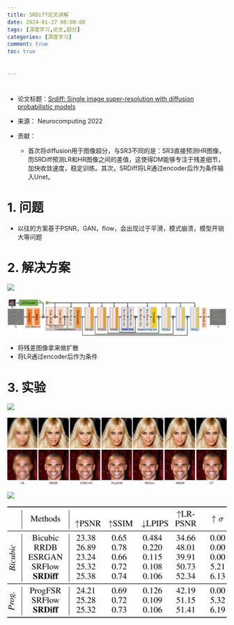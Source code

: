 ```yaml
---
title: SRDiff论文讲解
date: 2024-01-27 00:00:00
tags: [深度学习,论文,超分]
categories: [深度学习]
comment: true
toc: true


---
```


#
<!--more-->

- 论文标题：[Srdiff: Single image super-resolution with diffusion probabilistic models](https://www.sciencedirect.com/science/article/pii/S0925231222000522)

- 来源： Neurocomputing 2022  
- 贡献：
  - 首次将diffusion用于图像超分，与SR3不同的是：SR3直接预测HR图像，而SRDiff预测LR和HR图像之间的差值，这使得DM能够专注于残差细节，加快收敛速度，稳定训练。其次，SRDiff将LR通过encoder后作为条件输入Unet。

# 1. 问题

- 以往的方案基于PSNR，GAN，flow，会出现过于平滑，模式崩溃，模型开销大等问题

# 2. 解决方案

![](D:\blog\themes\yilia\source\img\deeplearning\paper\SR\SRDiff\1.png)

![](img/deeplearning/paper/SR/SRDiff/1.png)

- 将残差图像拿来做扩散
- 将LR通过encoder后作为条件

# 3. 实验

 ![](D:\blog\themes\yilia\source\img\deeplearning\paper\SR\SRDiff\2.png) 

 ![](img/deeplearning/paper/SR/SRDiff/2.png) 

 ![](D:\blog\themes\yilia\source\img\deeplearning\paper\SR\SRDiff\3.png) 

 ![](img/deeplearning/paper/SR/SRDiff/3.png) 